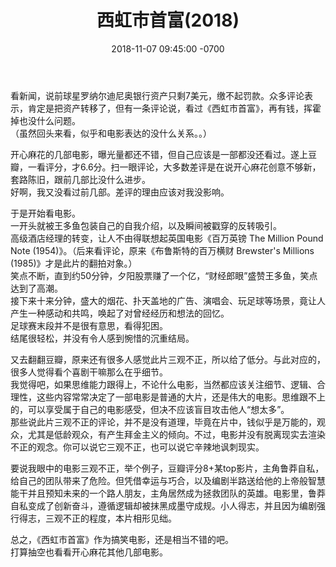 ﻿---
layout: post
title:  "西虹市首富(2018)"
date:   2018-11-07 09:45:00 -0700
categories: reviews
---
看新闻，说前球星罗纳尔迪尼奥银行资产只剩7美元，缴不起罚款。众多评论表示，肯定是把资产转移了，但有一条评论说，看过《西虹市首富》，再有钱，挥霍掉也没什么问题。  
（虽然回头来看，似乎和电影表达的没什么关系。。）  
  
开心麻花的几部电影，曝光量都还不错，但自己应该是一部都没还看过。遂上豆瓣，一看评分，才6.6分。扫一眼评论，大多数差评是在说开心麻花创意不够新，套路陈旧，跟前几部比没什么进步。  
好啊，我又没看过前几部。差评的理由应该对我没影响。  
  
于是开始看电影。  
一开头就被王多鱼包装自己的自我介绍，以及瞬间被戳穿的反转吸引。  
高级酒店经理的转变，让人不由得联想起英国电影《百万英镑 The Million Pound Note (1954)》。（后来看评论，原来《布鲁斯特的百万横财 Brewster's Millions (1985)》才是此片的翻拍对象。）  
笑点不断，直到约50分钟，夕阳股票赚了一个亿，“财经郎眼”盛赞王多鱼，笑点达到了高潮。  
接下来十来分钟，盛大的烟花、扑天盖地的广告、演唱会、玩足球等场景，竟让人产生一种感动和共鸣，唤起了对曾经经历和想法的回忆。  
足球赛末段并不是很有意思，看得犯困。  
结尾很轻松，并没有令人感到惋惜的沉重结局。  
  
又去翻翻豆瓣，原来还有很多人感觉此片三观不正，所以给了低分。与此对应的，很多人觉得看个喜剧干嘛那么在乎细节。  
我觉得吧，如果思维能力跟得上，不论什么电影，当然都应该关注细节、逻辑、合理性，这些内容常常决定了一部电影是普通的大片，还是伟大的电影。思维跟不上的，可以享受属于自己的电影感受，但决不应该盲目攻击他人“想太多”。  
那些说此片三观不正的评论，并不是没有道理，毕竟在片中，钱似乎是万能的，观众，尤其是低龄观众，有产生拜金主义的倾向。不过，电影并没有脱离现实去渲染不正的观念。你可以说它三观不正，也可以说它辛辣地讽刺现实。  

要说我眼中的电影三观不正，举个例子，豆瓣评分8+某top影片，主角鲁莽自私，给自己的团队带来了危险。但凭借幸运与巧合，以及编剧半路送给他的上帝般智慧能干并且预知未来的一个路人朋友，主角居然成为拯救团队的英雄。电影里，鲁莽自私变成了创新奋斗，遵循逻辑却被抹黑成墨守成规。小人得志，并且因为编剧强行得志，三观不正的程度，本片相形见绌。   
  
总之，《西虹市首富》作为搞笑电影，还是相当不错的吧。  
打算抽空也看看开心麻花其他几部电影。